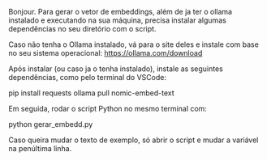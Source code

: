 Bonjour.
Para gerar o vetor de embeddings, além de ja ter o ollama instalado e executando na sua máquina,
precisa instalar algumas dependências no seu diretório com o script.

Caso não tenha o Ollama instalado, vá para o site deles e instale com base no seu sistema operacional:
https://ollama.com/download

Após instalar (ou caso ja o tenha instalado), instale as seguintes dependências, como pelo terminal do VSCode:

pip install requests
ollama pull nomic-embed-text

Em seguida, rodar o script Python no mesmo terminal com:

python gerar_embedd.py

Caso queira mudar o texto de exemplo, só abrir o script e mudar a variável na penúltima linha.
